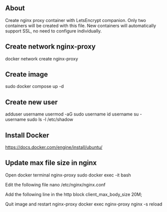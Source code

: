## About
Create nginx proxy container with LetsEncrypt companion.
Only two containers will be created with this file.
New containers will automatically support SSL, no need to configure individually.

## Create network nginx-proxy
docker network create nginx-proxy

## Create image
sudo docker compose up -d

## Create new user
adduser username
usermod -aG sudo username
id username
su - username
sudo ls -l /etc/shadow

## Install Docker
https://docs.docker.com/engine/install/ubuntu/

## Update max file size in nginx
Open docker terminal nginx-proxy
sudo docker exec -it <name> bash

Edit the following file
nano /etc/nginx/nginx.conf

Add the following line in the http block
client_max_body_size 20M;

Quit image and restart nginx-proxy
docker exec nginx-proxy nginx -s reload
